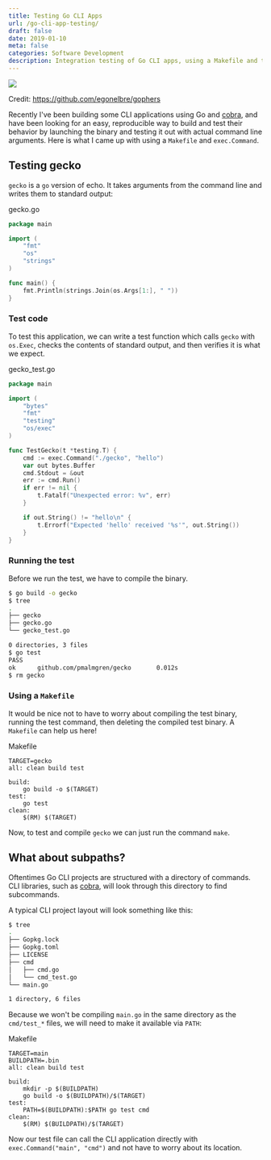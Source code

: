```yaml
---
title: Testing Go CLI Apps
url: /go-cli-app-testing/
draft: false
date: 2019-01-10
meta: false
categories: Software Development
description: Integration testing of Go CLI apps, using a Makefile and the Go test runner.
---
```


<div class="image-credit">
<img src="/gopher.svg"/>
<p>Credit: <a href="https://github.com/egonelbre/gophers">https://github.com/egonelbre/gophers</a></p>
</div>

Recently I've been building some CLI applications using Go and [cobra](https://github.com/spf13/cobra), and have been looking for an easy, reproducible way to build and test their behavior by launching the binary and testing it out with actual command line arguments. Here is what I came up with using a `Makefile` and `exec.Command`.

## Testing gecko

`gecko` is a `go` version of echo. It takes arguments from the command line and writes them to standard output:

<span class="filename">gecko.go</span>
```go
package main

import (
    "fmt"
    "os"
    "strings"
)

func main() {
    fmt.Println(strings.Join(os.Args[1:], " "))
}
```

### Test code

To test this application, we can write a test function which calls `gecko` with `os.Exec`, checks the contents of standard output, and then verifies it is what we expect.

<span class="filename">gecko_test.go</span>
```go
package main

import (
    "bytes"
    "fmt"
    "testing"
    "os/exec"
)

func TestGecko(t *testing.T) {
    cmd := exec.Command("./gecko", "hello")
    var out bytes.Buffer
    cmd.Stdout = &out
    err := cmd.Run()
    if err != nil {
        t.Fatalf("Unexpected error: %v", err)
    }

    if out.String() != "hello\n" {
        t.Errorf("Expected 'hello' received '%s'", out.String())
    }
}
```

### Running the test

Before we run the test, we have to compile the binary.

```bash
$ go build -o gecko
$ tree
.
├── gecko
├── gecko.go
└── gecko_test.go

0 directories, 3 files
$ go test
PASS
ok      github.com/pmalmgren/gecko       0.012s
$ rm gecko
```

### Using a `Makefile`

It would be nice not to have to worry about compiling the test binary, running the test command, then deleting the compiled test binary. A `Makefile` can help us here!

<span class="filename">Makefile</span>
```make
TARGET=gecko
all: clean build test

build:
    go build -o $(TARGET)
test:
    go test
clean:
    $(RM) $(TARGET)
```

Now, to test and compile `gecko` we can just run the command `make`.

## What about subpaths?

Oftentimes Go CLI projects are structured with a directory of commands. CLI libraries, such as [cobra](https://github.com/spf13/cobra), will look through this directory to find subcommands.

A typical CLI project layout will look something like this:

```bash
$ tree
.
├── Gopkg.lock
├── Gopkg.toml
├── LICENSE
├── cmd
│   ├── cmd.go
│   └── cmd_test.go
└── main.go

1 directory, 6 files
```

Because we won't be compiling `main.go` in the same directory as the `cmd/test_*` files, we will need to make it available via `PATH`:

<span class="filename">Makefile</span>
```make
TARGET=main
BUILDPATH=.bin
all: clean build test

build:
    mkdir -p $(BUILDPATH)
    go build -o $(BUILDPATH)/$(TARGET)
test:
    PATH=$(BUILDPATH):$PATH go test cmd
clean:
    $(RM) $(BUILDPATH)/$(TARGET)
```

Now our test file can call the CLI application directly with `exec.Command("main", "cmd")` and not have to worry about its location.
